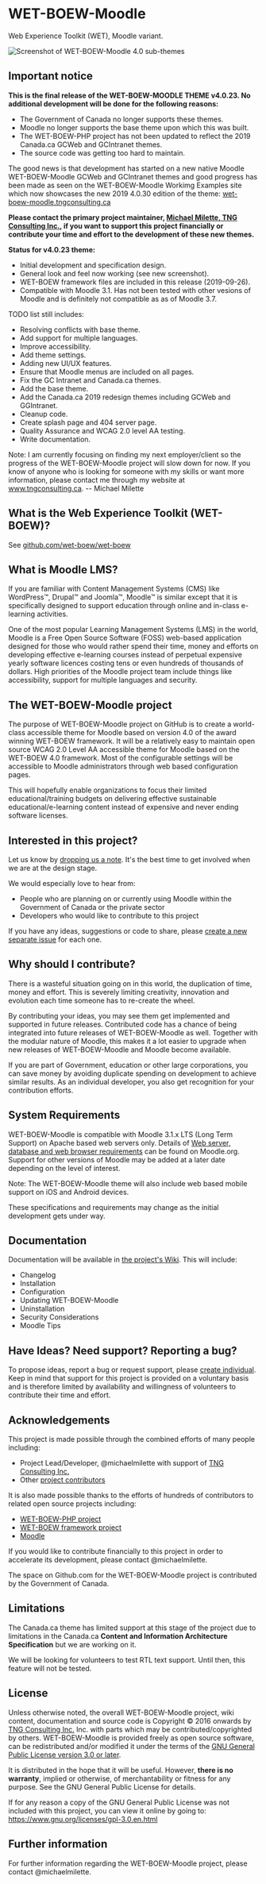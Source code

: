 # WET-BOEW-Moodle

Web Experience Toolkit (WET), Moodle variant.

![Screenshot of WET-BOEW-Moodle 4.0 sub-themes](https://github.com/wet-boew/wet-boew-moodle/blob/master/pix/screenshot.png?raw=true)

## Important notice

**This is the final release of the WET-BOEW-MOODLE THEME v4.0.23. No additional development will be done for the following reasons:**

* The Government of Canada no longer supports these themes.
* Moodle no longer supports the base theme upon which this was built.
* The WET-BOEW-PHP project has not been updated to reflect the 2019 Canada.ca GCWeb and GCIntranet themes.
* The source code was getting too hard to maintain.

The good news is that development has started on a new native Moodle WET-BOEW-Moodle GCWeb and GCIntranet themes and good progress has been made as seen on the
WET-BOEW-Moodle Workimg Examples site which now showcases the new 2019 4.0.30 edition of the theme: [wet-boew-moodle.tngconsulting.ca](http://wet-boew-moodle.tngconsulting.ca/)

**Please contact the primary project maintainer, [Michael Milette, TNG Consulting Inc.](https://www.tngconsulting.ca/contact), if you want to support this project financially or contribute your time and effort to the development of these new themes.**

**Status for v4.0.23 theme:**

* Initial development and specification design.
* General look and feel now working (see new screenshot).
* WET-BOEW framework files are included in this release (2019-09-26).
* Compatible with Moodle 3.1. Has not been tested with other vesions of Moodle and is definitely not compatible as as of Moodle 3.7.

TODO list still includes:

* Resolving conflicts with base theme.
* Add support for multiple languages.
* Improve accessibility.
* Add theme settings.
* Adding new UI/UX features.
* Ensure that Moodle menus are included on all pages.
* Fix the GC Intranet and Canada.ca themes.
* Add the base theme.
* Add the Canada.ca 2019 redesign themes including GCWeb and GGIntranet.
* Cleanup code.
* Create splash page and 404 server page.
* Quality Assurance and WCAG 2.0 level AA testing.
* Write documentation.

Note: I am currently focusing on finding my next employer/client so the progress of the WET-BOEW-Moodle project will slow down for now. If you know of anyone who is looking for someone with my skills or want more information, please contact me through my website at www.tngconsulting.ca. -- Michael Milette

## What is the Web Experience Toolkit (WET-BOEW)?

See [github.com/wet-boew/wet-boew](https://github.com/wet-boew/wet-boew)

## What is Moodle LMS? 

If you are familiar with Content Management Systems (CMS) like WordPress™, Drupal™ and Joomla™, Moodle™ is similar except that it is specifically designed to support education through online and in-class e-learning activities.

One of the most popular Learning Management Systems (LMS) in the world, Moodle is a Free Open Source Software (FOSS) web-based application designed for those who would rather spend their time, money and efforts on developing effective e-learning courses instead of perpetual expensive yearly software licences costing tens or even hundreds of thousands of dollars. High priorities of the Moodle project team include things like accessibility, support for multiple languages and security.

## The WET-BOEW-Moodle project

The purpose of WET-BOEW-Moodle project on GitHub is to create a world-class accessible theme for Moodle based on version 4.0 of the award winning WET-BOEW framework. It will be a relatively easy to maintain open source WCAG 2.0 Level AA accessible theme for Moodle based on the WET-BOEW 4.0 framework. Most of the configurable settings will be accessible to Moodle administrators through web based configuration pages.

This will hopefully enable organizations to focus their limited educational/training budgets on delivering effective sustainable educational/e-learning content instead of expensive and never ending software licenses.

## Interested in this project?

Let us know by [dropping us a note](https://github.com/wet-boew/wet-boew-moodle/issues/1). It's the best time to get involved when we are at the design stage.

We would especially love to hear from:
* People who are planning on or currently using Moodle within the Government of Canada or the private sector
* Developers who would like to contribute to this project

If you have any ideas, suggestions or code to share, please [create a new separate issue](https://github.com/wet-boew/wet-boew-moodle/issues) for each one.

## Why should I contribute?

There is a wasteful situation going on in this world, the duplication of time, money and effort. This is severely limiting creativity, innovation and evolution each time someone has to re-create the wheel. 

By contributing your ideas, you may see them get implemented and supported in future releases. Contributed code has a chance of being integrated into future releases of WET-BOEW-Moodle as well. Together with the modular nature of Moodle, this makes it a lot easier to upgrade when new releases of WET-BOEW-Moodle and Moodle become available.

If you are part of Government, education or other large corporations, you can save money by avoiding duplicate spending on development to achieve similar results. As an individual developer, you also get recognition for your contribution efforts.

## System Requirements

WET-BOEW-Moodle is compatible with Moodle 3.1.x LTS (Long Term Support) on Apache based web servers only. Details of [Web server, database and web browser requirements](https://docs.moodle.org/dev/Moodle_3.1_release_notes#Server_requirements) can be found on Moodle.org. Support for other versions of Moodle may be added at a later date depending on the level of interest.

Note: The WET-BOEW-Moodle theme will also include web based mobile support on iOS and Android devices.

These specifications and requirements may change as the initial development gets under way.

## Documentation

Documentation will be available in [the project's Wiki](https://github.com/wet-boew/wet-boew-moodle/wiki). This will include:
* Changelog
* Installation
* Configuration
* Updating WET-BOEW-Moodle
* Uninstallation
* Security Considerations
* Moodle Tips

## Have Ideas? Need support? Reporting a bug?

To propose ideas, report a bug or request support, please [create individual](https://github.com/wet-boew/wet-boew-moodle/issues). Keep in mind that support for this project is provided on a voluntary basis and is therefore limited by availability and willingness of volunteers to contribute their time and effort.

## Acknowledgements

This project is made possible through the combined efforts of many people including:
* Project Lead/Developer, @michaelmilette with support of [TNG Consulting Inc.](http://www.tngconsulting.ca/)
* Other [project contributors](https://github.com/wet-boew/wet-boew-moodle/graphs/contributors)

It is also made possible thanks to the efforts of hundreds of contributors to related open source projects including:
* [WET-BOEW-PHP project](https://github.com/wet-boew/wet-boew-php/)
* [WET-BOEW framework project](https://github.com/wet-boew/wet-boew/)
* [Moodle](https://www.moodle.org/)

If you would like to contribute financially to this project in order to accelerate its development, please contact @michaelmilette.

The space on Github.com for the WET-BOEW-Moodle project is contributed by the Government of Canada.

## Limitations

The Canada.ca theme has limited support at this stage of the project due to limitations in the Canada.ca **Content and Information Architecture Specification** but we are working on it.

We will be looking for volunteers to test RTL text support. Until then, this feature will not be tested.

## License

Unless otherwise noted, the overall WET-BOEW-Moodle project, wiki content, documentation and source code is Copyright © 2016 onwards by [TNG Consulting Inc.](http://www.tngconsulting.ca/) Inc. with parts which may be contributed/copyrighted by others. WET-BOEW-Moodle is provided freely as open source software, can be redistributed and/or modified it under the terms of the [GNU General Public License version 3.0 or later](https://github.com/wet-boew/wet-boew-moodle/blob/master/license.txt).

It is distributed in the hope that it will be useful. However, **there is no warranty**, implied or otherwise, of merchantability or fitness for any purpose. See the GNU General Public License for details.

If for any reason a copy of the GNU General Public License was not included with this project, you can view it online by going to:
https://www.gnu.org/licenses/gpl-3.0.en.html

## Further information

For further information regarding the WET-BOEW-Moodle project, please contact @michaelmilette.
